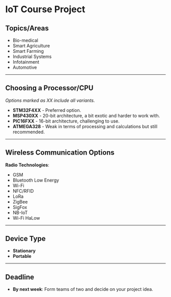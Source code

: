 # IoT Course Project

## Topics/Areas
- Bio-medical
- Smart Agriculture
- Smart Farming
- Industrial Systems
- Infotainment
- Automotive

---

## Choosing a Processor/CPU
*Options marked as XX include all variants.*
- **STM32F4XX** - Preferred option.
- **MSP430XX** - 20-bit architecture, a bit exotic and harder to work with.
- **PIC16FXX** - 16-bit architecture, challenging to use.
- **ATMEGA328** - Weak in terms of processing and calculations but still recommended.

--- 

## Wireless Communication Options
**Radio Technologies**:
   - GSM
   - Bluetooth Low Energy
   - Wi-Fi
   - NFC/RFID
   - LoRa
   - ZigBee
   - SigFox
   - NB-IoT
   - Wi-Fi HaLow

---

## Device Type
- **Stationary**
- **Portable**

---

## Deadline
- **By next week**: Form teams of two and decide on your project idea.
